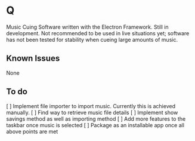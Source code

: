 # Q
Music Cuing Software written with the Electron Framework. Still in development. Not recommended to be used in live situations yet; software has not been tested for stability when cueing large amounts of music.

## Known Issues
None

## To do

[ ] Implement file importer to import music. Currently this is achieved manually.
[ ] Find way to retrieve music file details
[ ] Implement show savings method as well as importing method
[ ] Add more features to the taskbar once music is selected
[ ] Package as an installable app once all above points are met
